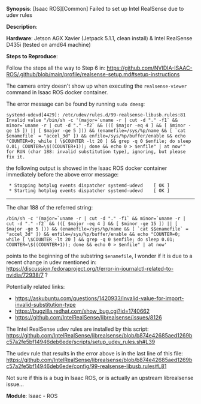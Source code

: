**Synopsis**: [Isaac ROS][Common] Failed to set up Intel RealSense due to udev rules

**Description**:

**Hardware**: Jetson AGX Xavier (Jetpack 5.1.1, clean install) & Intel RealSense D435i (tested on amd64 machine)

**Steps to Reproduce**:

Follow the steps all the way to Step 6 in: https://github.com/NVIDIA-ISAAC-ROS/.github/blob/main/profile/realsense-setup.md#setup-instructions

The camera entry doesn't show up when executing the `realsense-viewer` command in Isaac ROS docker container.

The error message can be found by running `sudo dmesg`:

```
systemd-udevd[4429]: /etc/udev/rules.d/99-realsense-libusb.rules:81 Invalid value "/bin/sh -c '(major=`uname -r | cut -d "." -f1` && minor=`uname -r | cut -d "." -f2` && (([ $major -eq 4 ] && [ $minor -ge 15 ]) || [ $major -ge 5 ])) && (enamefile=/sys/%p/name && [ `cat $enamefile` = "accel_3d" ]) && enfile=/sys/%p/buffer/enable && echo "COUNTER=0; while [ \$COUNTER -lt 20 ] && grep -q 0 $enfile; do sleep 0.01; COUNTER=\$((COUNTER+1)); done && echo 0 > $enfile" | at now'" for RUN (char 188: invalid substitution type), ignoring, but please fix it.
```

the following output is showed in the Isaac ROS docker container immediately before the above error message:

```
 * Stopping hotplug events dispatcher systemd-udevd    [ OK ]
 * Starting hotplug events dispatcher systemd-udevd    [ OK ]
```

--------------------------------------------------

The char 188 of the referred string:

```
/bin/sh -c '(major=`uname -r | cut -d "." -f1` && minor=`uname -r | cut -d "." -f2` && (([ $major -eq 4 ] && [ $minor -ge 15 ]) || [ $major -ge 5 ])) && (enamefile=/sys/%p/name && [ `cat $$enamefile` = "accel_3d" ]) && enfile=/sys/%p/buffer/enable && echo "COUNTER=0; while [ \$COUNTER -lt 20 ] && grep -q 0 $enfile; do sleep 0.01; COUNTER=\$((COUNTER+1)); done && echo 0 > $enfile" | at now'
```

points to the beginning of the substring `$enamefile`, I wonder if it is due to a recent change in udev mentioned in: https://discussion.fedoraproject.org/t/error-in-journalctl-related-to-nvidia/72938/7 ?

Potentially related links:
- https://askubuntu.com/questions/1420933/invalid-value-for-import-invalid-substitution-type
- https://bugzilla.redhat.com/show_bug.cgi?id=1740662
- https://github.com/IntelRealSense/librealsense/issues/8126

The Intel RealSense udev rules are installed by this script: https://github.com/IntelRealSense/librealsense/blob/b874e42685aed1269bc57a2fe5bf14946deb6ede/scripts/setup_udev_rules.sh#L39

The udev rule that results in the error above is in the last line of this file: https://github.com/IntelRealSense/librealsense/blob/b874e42685aed1269bc57a2fe5bf14946deb6ede/config/99-realsense-libusb.rules#L81

Not sure if this is a bug in Isaac ROS, or is actually an upstream librealsense issue...

**Module**: Isaac - ROS
